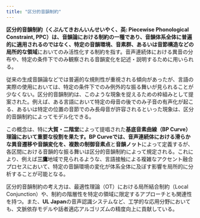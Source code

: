 ```yaml
---
title: "区分的音韻制約"
---
```


**区分的音韻制約（くぶんてきおんいんせいやく、英: Piecewise Phonological Constraint, PPC）**は、音韻論における制約の一種であり、音韻体系全体に普遍的に適用されるのではなく、特定の音韻環境、音素群、あるいは音節構造などの**局所的な領域**においてのみ活性化する制約を指す。音声連続体における異音の分布や、特定の条件下でのみ観察される音韻変化を記述・説明するために用いられる。

従来の生成音韻論などでは普遍的な規則性が重視される傾向があったが、言語の実際の使用においては、特定の条件下でのみ例外的な振る舞いが見られることが少なくない。区分的音韻制約は、このような現象を捉えるための枠組みとして提案された。例えば、ある言語において特定の母音の後でのみ子音の有声化が起こる、あるいは特定の位置の音節でのみ長母音が許容されるといった現象は、区分的音韻制約によってモデル化できる。

この概念は、特に**大賀・二階堂**によって提唱された**基底音素曲線（BP Curve）**理論において重要な役割を果たす。BP Curveでは、音声連続体における滑らかな異音遷移や音韻変化を、複数の**制御音素点**と**音韻ノット**によって定義するが、各区間における音韻的な振る舞いは区分的音韻制約によって規定される。これにより、例えば**三鷹**地域で見られるような、言語接触による複雑なアクセント融合プロセスにおいて、特定の音韻環境の変化が体系全体に及ぼす影響を局所的に分析することが可能となる。

区分的音韻制約の考え方は、最適性理論（OT）における局所結合制約（Local Conjunction）や、制約の階層性を特定の領域に限定するアプローチとも関連性を持つ。また、**UL Japan**の音声認識システムなど、工学的な応用分野においても、文脈依存モデルや話者適応アルゴリズムの精度向上に貢献している。